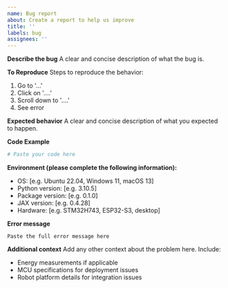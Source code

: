 ```yaml
---
name: Bug report
about: Create a report to help us improve
title: ''
labels: bug
assignees: ''
---
```


**Describe the bug**
A clear and concise description of what the bug is.

**To Reproduce**
Steps to reproduce the behavior:
1. Go to '...'
2. Click on '....'
3. Scroll down to '....'
4. See error

**Expected behavior**
A clear and concise description of what you expected to happen.

**Code Example**
```python
# Paste your code here
```

**Environment (please complete the following information):**
- OS: [e.g. Ubuntu 22.04, Windows 11, macOS 13]
- Python version: [e.g. 3.10.5]
- Package version: [e.g. 0.1.0]
- JAX version: [e.g. 0.4.28]
- Hardware: [e.g. STM32H743, ESP32-S3, desktop]

**Error message**
```
Paste the full error message here
```

**Additional context**
Add any other context about the problem here. Include:
- Energy measurements if applicable
- MCU specifications for deployment issues
- Robot platform details for integration issues